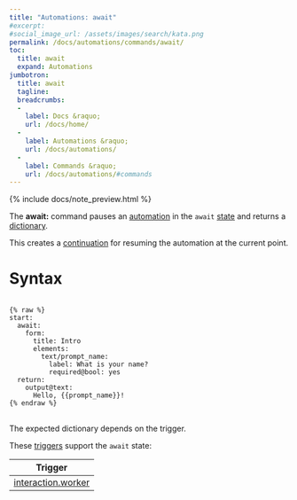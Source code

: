 ```yaml
---
title: "Automations: await"
#excerpt: 
#social_image_url: /assets/images/search/kata.png
permalink: /docs/automations/commands/await/
toc:
  title: await
  expand: Automations
jumbotron:
  title: await
  tagline: 
  breadcrumbs:
  -
    label: Docs &raquo;
    url: /docs/home/
  -
    label: Automations &raquo;
    url: /docs/automations/
  -
    label: Commands &raquo;
    url: /docs/automations/#commands
---
```


{% include docs/note_preview.html %}

The **await:** command pauses an [automation](/docs/automations/) in the `await` [state](/docs/automations/#exit-states) and returns a [dictionary](/docs/automations/#dictionaries).

This creates a [continuation](/docs/automations/#continuations) for resuming the automation at the current point.

# Syntax

<pre>
<code class="language-cerb">
{% raw %}
start:
  await:
    form:
      title: Intro
      elements:
        text/prompt_name:
          label: What is your name?
          required@bool: yes
  return:
    output@text:
      Hello, {{prompt_name}}!
{% endraw %}
</code>
</pre>

The expected dictionary depends on the trigger.

These [triggers](/docs/automations/#triggers) support the `await` state:

| Trigger 
|-
| [interaction.worker](/docs/automations/triggers/interaction.worker/#await) | The dictionary describes a form for gathering user input.

